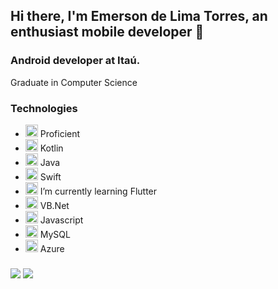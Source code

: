 ## Hi there, I'm Emerson de Lima Torres, an enthusiast mobile developer 👋

### Android developer at Itaú.

Graduate in Computer Science
 
 ### Technologies
 - <img src="https://cdn.jsdelivr.net/gh/devicons/devicon/icons/android/android-plain.svg" width="20px"> Proficient
 - <img src="https://cdn.jsdelivr.net/gh/devicons/devicon@latest/icons/kotlin/kotlin-plain.svg" width="20px" > Kotlin
 - <img src="https://cdn.svgporn.com/logos/java.svg" width="20px"> Java
 - <img src="https://cdn.svgporn.com/logos/swift.svg" width="20px"> Swift
 - <img src="https://cdn.svgporn.com/logos/flutter.svg" width="20px"> I’m currently learning Flutter
 - <img src="https://cdn.svgporn.com/logos/dotnet.svg" width="20px"> VB.Net
 - <img src="https://cdn.svgporn.com/logos/javascript.svg" width="20px"> Javascript
 - <img src="https://cdn.svgporn.com/logos/mysql.svg" width="20px"> MySQL
 - <img src="https://cdn.jsdelivr.net/gh/devicons/devicon@latest/icons/azure/azure-original.svg" width="20px"> Azure

###
<div> 
  <a href = "mailto:lima.emerson2009@gmail.com"><img src="https://img.shields.io/badge/-Gmail-%23333?style=for-the-badge&logo=gmail&logoColor=white" target="_blank"></a>
  <a href="https://www.linkedin.com/in/emerson-de-lima-torres-1303/" target="_blank"><img src="https://img.shields.io/badge/-LinkedIn-%230077B5?style=for-the-badge&logo=linkedin&logoColor=white" target="_blank"></a> 
</div>

<!--
**emersonfiwre/emersonfiwre** is a ✨ _special_ ✨ repository because its `README.md` (this file) appears on your GitHub profile.

Here are some ideas to get you started:

- 🔭 I’m currently working on ...
- 🌱 I’m currently learning ...
- 👯 I’m looking to collaborate on ...
- 🤔 I’m looking for help with ...
- 💬 Ask me about ...
- 📫 How to reach me: ...
- 😄 Pronouns: ...
- ⚡ Fun fact: ...
-->

